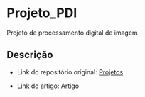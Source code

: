 # Projeto_PDI

Projeto de processamento digital de imagem

## Descrição

- Link do repositório original: [Projetos](https://github.com/ahmed-shameem/Projects)

- Link do artigo: [Artigo](https://ieeexplore.ieee.org/document/9195884)
